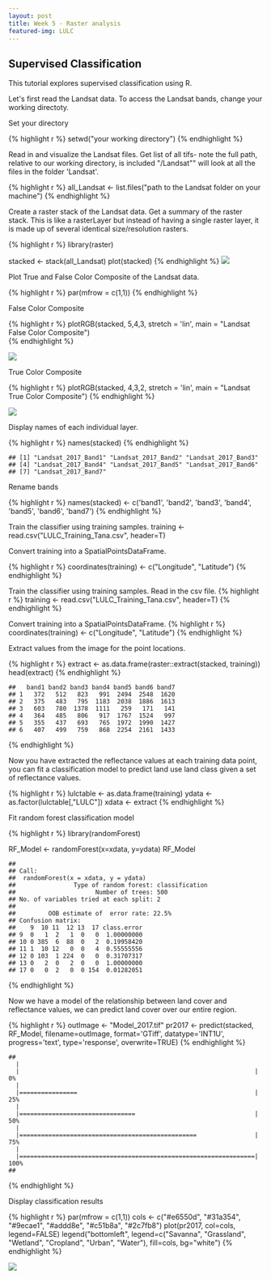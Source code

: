 ```yaml
---
layout: post
title: Week 5 - Raster analysis
featured-img: LULC
---
```


Supervised Classification
-------------------------

This tutorial explores supervised classification using R.

Let's first read the Landsat data. To access the Landsat bands, change your working directoty.

Set your directory 

{% highlight r %}
setwd("your working directory")
{% endhighlight %}

Read in and visualize the Landsat files. Get list of all tifs- note the full path, relative to our working directory, is included "/Landsat"" will look at all the files in the folder 'Landsat'.

{% highlight r %}
    all_Landsat <- list.files("path to the Landsat folder on your machine")
{% endhighlight %}

Create a raster stack of the Landsat data. Get a summary of the raster stack. This is like a rasterLayer but instead of having a single raster layer, it is made up of several identical size/resolution rasters.

{% highlight r %}
library(raster)

stacked <- stack(all_Landsat)
plot(stacked)
{% endhighlight %}
![](https://raw.githubusercontent.com/HughSt/HughSt.github.io/master/_posts/week5_files/figure-markdown_github/unnamed-chunk-2-1.png)

Plot True and False Color Composite of the Landsat data.

{% highlight r %}
par(mfrow = c(1,1))
{% endhighlight %}

False Color Composite

{% highlight r %}
plotRGB(stacked, 5,4,3, stretch = 'lin', main = "Landsat False Color Composite")  
{% endhighlight %}

![](https://raw.githubusercontent.com/HughSt/HughSt.github.io/master/_posts/week5_files/figure-markdown_github/unnamed-chunk-4-1.png)

True Color Composite

{% highlight r %}
plotRGB(stacked, 4,3,2, stretch = 'lin', main = "Landsat True Color Composite") 
{% endhighlight %}

![](https://raw.githubusercontent.com/HughSt/HughSt.github.io/master/_posts/week5_files/figure-markdown_github/unnamed-chunk-5-1.png)

Display names of each individual layer.

{% highlight r %}
names(stacked)
{% endhighlight %}

    ## [1] "Landsat_2017_Band1" "Landsat_2017_Band2" "Landsat_2017_Band3"
    ## [4] "Landsat_2017_Band4" "Landsat_2017_Band5" "Landsat_2017_Band6"
    ## [7] "Landsat_2017_Band7"

Rename bands

{% highlight r %}
names(stacked) <- c('band1', 'band2', 'band3', 'band4', 'band5', 'band6', 'band7')
{% endhighlight %}

Train the classifier using training samples. training &lt;- read.csv("LULC\_Training\_Tana.csv", header=T)

Convert training into a SpatialPointsDataFrame.

{% highlight r %}
coordinates(training) <- c("Longitude", "Latitude")
{% endhighlight %}

Train the classifier using training samples. Read in the csv file.
{% highlight r %}
    training <-  read.csv("LULC_Training_Tana.csv", header=T)
{% endhighlight %}

Convert training into a SpatialPointsDataFrame.
{% highlight r %}
coordinates(training) <- c("Longitude", "Latitude")
{% endhighlight %}

Extract values from the image for the point locations.

{% highlight r %}
extract <- as.data.frame(raster::extract(stacked, training))
head(extract) 
{% endhighlight %}

    ##   band1 band2 band3 band4 band5 band6 band7
    ## 1   372   512   823   991  2494  2548  1620
    ## 2   375   483   795  1183  2038  1886  1613
    ## 3   603   780  1378  1111   259   171   141
    ## 4   364   485   806   917  1767  1524   997
    ## 5   355   437   693   765  1972  1990  1427
    ## 6   407   499   759   868  2254  2161  1433
{% endhighlight %}

Now you have extracted the reflectance values at each training data point, you can fit a classification model to predict land use land class given a set of reflectance values.

{% highlight r %}
lulctable <- as.data.frame(training)
ydata <- as.factor(lulctable[,"LULC"])
xdata <- extract
{% endhighlight %}

Fit random forest classification model

{% highlight r %}
library(randomForest)

RF_Model <- randomForest(x=xdata, y=ydata) 
RF_Model

    ## 
    ## Call:
    ##  randomForest(x = xdata, y = ydata) 
    ##                Type of random forest: classification
    ##                      Number of trees: 500
    ## No. of variables tried at each split: 2
    ## 
    ##         OOB estimate of  error rate: 22.5%
    ## Confusion matrix:
    ##    9  10 11  12 13  17 class.error
    ## 9  0   1  2   1  0   0  1.00000000
    ## 10 0 385  6  88  0   2  0.19958420
    ## 11 1  10 12   0  0   4  0.55555556
    ## 12 0 103  1 224  0   0  0.31707317
    ## 13 0   2  0   2  0   0  1.00000000
    ## 17 0   0  2   0  0 154  0.01282051
{% endhighlight %}

Now we have a model of the relationship between land cover and reflectance values, we can predict land cover over our entire region.

{% highlight r %}
outImage <- "Model_2017.tif"
pr2017 <- predict(stacked, RF_Model, filename=outImage, format='GTiff', datatype='INT1U', progress='text', type='response', overwrite=TRUE) 
{% endhighlight %}

    ## 
      |                                                                       
      |                                                                 |   0%
      |                                                                       
      |================                                                 |  25%
      |                                                                       
      |================================                                 |  50%
      |                                                                       
      |=================================================                |  75%
      |                                                                       
      |=================================================================| 100%
    ## 
{% endhighlight %}

Display classification results

{% highlight r %}
par(mfrow = c(1,1))
cols <- c("#e6550d", "#31a354", "#9ecae1", "#addd8e", "#c51b8a", "#2c7fb8")
plot(pr2017, col=cols, legend=FALSE)
legend("bottomleft", legend=c("Savanna", "Grassland", "Wetland", "Cropland", "Urban", "Water"), fill=cols, bg="white")
{% endhighlight %}

![](https://raw.githubusercontent.com/HughSt/HughSt.github.io/master/_posts/week5_files/figure-markdown_github/unnamed-chunk-16-1.png)
